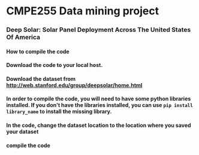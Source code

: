 # CMPE255 Data mining project
### Deep Solar: Solar Panel Deployment Across The United States Of America
#### How to compile the code
#### Download the code to your local host.
#### Download the dataset from http://web.stanford.edu/group/deepsolar/home.html
#### In order to compile the code, you will need to have some python libraries installed. If you don't have the libraries installed, you can use `pip install library_name` to install the missing library.
#### In the code, change the dataset location to the location where you saved your dataset
#### compile the code